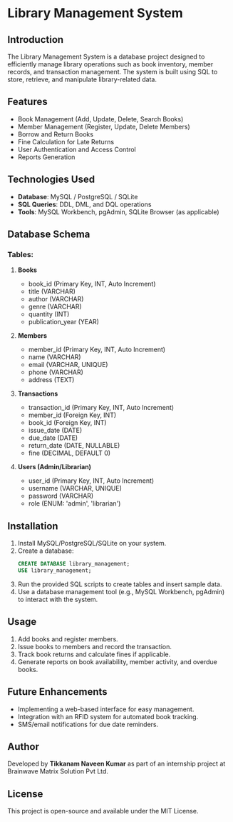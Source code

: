 # Library Management System

## Introduction
The Library Management System is a database project designed to efficiently manage library operations such as book inventory, member records, and transaction management. The system is built using SQL to store, retrieve, and manipulate library-related data.

## Features
- Book Management (Add, Update, Delete, Search Books)
- Member Management (Register, Update, Delete Members)
- Borrow and Return Books
- Fine Calculation for Late Returns
- User Authentication and Access Control
- Reports Generation

## Technologies Used
- **Database**: MySQL / PostgreSQL / SQLite
- **SQL Queries**: DDL, DML, and DQL operations
- **Tools**: MySQL Workbench, pgAdmin, SQLite Browser (as applicable)

## Database Schema
### Tables:
1. **Books**
   - book_id (Primary Key, INT, Auto Increment)
   - title (VARCHAR)
   - author (VARCHAR)
   - genre (VARCHAR)
   - quantity (INT)
   - publication_year (YEAR)

2. **Members**
   - member_id (Primary Key, INT, Auto Increment)
   - name (VARCHAR)
   - email (VARCHAR, UNIQUE)
   - phone (VARCHAR)
   - address (TEXT)

3. **Transactions**
   - transaction_id (Primary Key, INT, Auto Increment)
   - member_id (Foreign Key, INT)
   - book_id (Foreign Key, INT)
   - issue_date (DATE)
   - due_date (DATE)
   - return_date (DATE, NULLABLE)
   - fine (DECIMAL, DEFAULT 0)

4. **Users (Admin/Librarian)**
   - user_id (Primary Key, INT, Auto Increment)
   - username (VARCHAR, UNIQUE)
   - password (VARCHAR)
   - role (ENUM: 'admin', 'librarian')

## Installation
1. Install MySQL/PostgreSQL/SQLite on your system.
2. Create a database:
   ```sql
   CREATE DATABASE library_management;
   USE library_management;
   ```
3. Run the provided SQL scripts to create tables and insert sample data.
4. Use a database management tool (e.g., MySQL Workbench, pgAdmin) to interact with the system.

## Usage
1. Add books and register members.
2. Issue books to members and record the transaction.
3. Track book returns and calculate fines if applicable.
4. Generate reports on book availability, member activity, and overdue books.

## Future Enhancements
- Implementing a web-based interface for easy management.
- Integration with an RFID system for automated book tracking.
- SMS/email notifications for due date reminders.

## Author
Developed by **Tikkanam Naveen Kumar** as part of an internship project at Brainwave Matrix Solution Pvt Ltd.

## License
This project is open-source and available under the MIT License.


